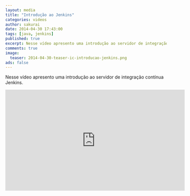 ```yaml
---
layout: media
title: "Introdução ao Jenkins"
categories: videos
author: sakurai
date: 2014-04-30 17:43:00
tags: [java, jenkins]
published: true
excerpt: Nesse vídeo apresento uma introdução ao servidor de integração contínua Jenkins.
comments: true
image:
  teaser: 2014-04-30-teaser-ic-introducao-jenkins.png
ads: false
---
```


Nesse vídeo apresento uma introdução ao servidor de integração contínua Jenkins.

<iframe width="560" height="315" src="https://www.youtube.com/embed/TeovqJrqr4Y" frameborder="0" allowfullscreen></iframe>

